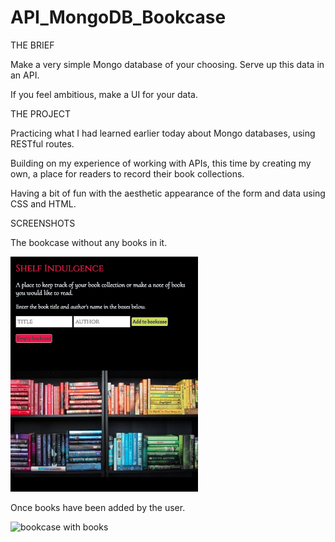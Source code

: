 # API_MongoDB_Bookcase

THE BRIEF

Make a very simple Mongo database of your choosing. Serve up this data in an API.

If you feel ambitious, make a UI for your data.

THE PROJECT

Practicing what I had learned earlier today about Mongo databases, using RESTful routes.

Building on my experience of working with APIs, this time by creating my own, a place for readers to record their book collections.

Having a bit of fun with the aesthetic appearance of the form and data using CSS and HTML.

SCREENSHOTS

The bookcase without any books in it.

<img src="https://github.com/reidch/API_MongoDB_Bookcase/blob/master/screenshots/bookcase_empty.png" alt="empty bookcase" width="300" />

Once books have been added by the user.

<img src="https://github.com/reidch/API_MongoDB_Bookcase/screenshots/bookcase_with_books.png" alt="bookcase with books" width="300" />
